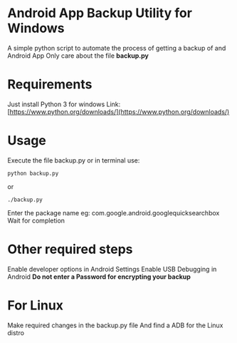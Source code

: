 # Android App Backup Utility for Windows

A simple python script to automate the process of getting a backup of and Android App
Only care about the file **backup.py**

# Requirements

Just install Python 3 for windows
Link: [https://www.python.org/downloads/](https://www.python.org/downloads/)

# Usage
Execute the file backup.py or in terminal use:

    python backup.py
or

    ./backup.py

Enter the package name eg: com.google.android.googlequicksearchbox
Wait for completion

# Other required steps
Enable developer options in Android Settings
Enable USB Debugging in Android
**Do not enter a Password for encrypting your backup**


# For Linux
Make required changes in the backup.py file
And find a ADB for the Linux distro